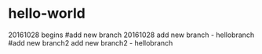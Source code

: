 # hello-world
20161028 begins
#add new branch
20161028 add new branch - hellobranch
#add new branch2
add new branch2 - hellobranch
